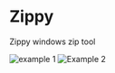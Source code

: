 # Zippy
Zippy windows zip tool

![example 1](http://i.imgur.com/pwuxXaX.png)
![Example 2](http://i.imgur.com/UVOzAQO.png)
